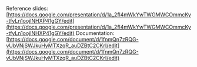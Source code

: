 Reference slides: [https://docs.google.com/presentation/d/1a_2fl4mWkYwTWGMWCOmmcKy-tfyLn1oojlNHXP41gGY/edit](https://docs.google.com/presentation/d/1a_2fl4mWkYwTWGMWCOmmcKy-tfyLn1oojlNHXP41gGY/edit)
Documentation: [https://docs.google.com/document/d/1fnmQn7zRQG-vUbVNjSWJkuHyMTXzqR_auDZBtC2CKrI/edit](https://docs.google.com/document/d/1fnmQn7zRQG-vUbVNjSWJkuHyMTXzqR_auDZBtC2CKrI/edit)
